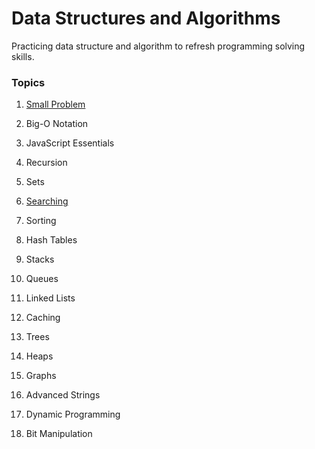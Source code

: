 # Data Structures and Algorithms
Practicing data structure and algorithm to refresh programming solving skills.

### Topics
1. [Small Problem](small.md)

1. Big-O Notation
2. JavaScript Essentials
3. Recursion
4. Sets
5. [Searching](searching.md)
6. Sorting
7. Hash Tables
8. Stacks
9. Queues
10. Linked Lists
11. Caching
12. Trees
13. Heaps
14. Graphs
15. Advanced Strings
16. Dynamic Programming
17. Bit Manipulation